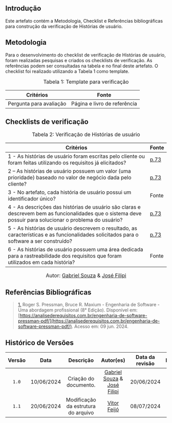 ## Introdução

Este artefato contém a Metodologia, Checklist e Referências bibliográficas para construção da verificação de Histórias de usuário. 

## Metodologia

Para o desenvolvimento do checklist de verificação de Histórias de usuário, foram realizadas pesquisas e criados os checklists de verificação. As referências podem ser consultadas na tabela e no final deste artefato. O checklist foi realizado utilizando a Tabela 1 como template.

<font size="3"><p style="text-align: center">Tabela 1: Template para verificação</p></font>

<center>

Critérios | Fonte
--|--
Pergunta para avaliação| Página e livro de referência

</center>

## Checklists de verificação

<font size="3"><p style="text-align: center">Tabela 2: Verificação de Histórias de usuário</p></font>

Critérios  | Fonte
--------- | ------ 
1 - As histórias de usuário foram escritas pelo cliente ou foram feitas utilizando os requisitos já elicitados? |  <a id="TEC5" href="#RP5">p.73</a>
2 – As histórias de usuário possuem um valor (uma prioridade) baseado no valor de negócio dada pelo cliente? | <a id="TEC5" href="#RP5">p.73</a>
3 - No artefato, cada história de usuário possui um identificador único? | Fonte
4 - As descrições das histórias de usuário são claras e descrevem bem as funcionalidades que o sistema deve possuir para solucionar o problema do usuário? |  <a id="TEC5" href="#RP5">p.73</a>
5 - As histórias de usuário descrevem o resultado, as características e as funcionalidades solicitados para o software a ser construído? |  <a id="TEC5" href="#RP5">p.73</a>
6 - As histórias de usuário possuem uma área dedicada para a rastreabilidade dos requisitos que foram utilizados em cada história? |  Fonte

<font size="3"><p style="text-align: center">Autor: [Gabriel Souza](https://github.com/GabrielMS00) & [José Filipi](https://github.com/JoseFilipi)</p></font>

## Referências Bibliográficas

> <a id="RP4" href="#TEC5">1.</a> Roger S. Pressman, Bruce R. Maxium - Engenharia de Software - Uma abordagem profissional (8° Edição). Disponível em: [https://analisederequisitos.com.br/engenharia-de-software-pressman-pdf/](https://analisederequisitos.com.br/engenharia-de-software-pressman-pdf/). Acesso em: 09 jun. 2024.



## Histórico de Versões

| Versão | Data | Descrição | Autor(es) | Data da revisão | Revisor(es) |
| :--: | :--: | :--: | :--: | :--: | :--: |
|`1.0` | 10/06/2024 | Criação do documento. |[Gabriel Souza](https://github.com/GabrielMS00) & [José Filipi](https://github.com/JoseFilipi)| 20/06/2024 |[Vitor Feijó](https://github.com/vitorfleonardo) |   
|`1.1` | 20/06/2024 | Modificação da estrutura do arquivo |[Vitor Feijó](https://github.com/vitorfleonardo) | 08/07/2024| [Amanda Campos](https://github.com/acamposs)|